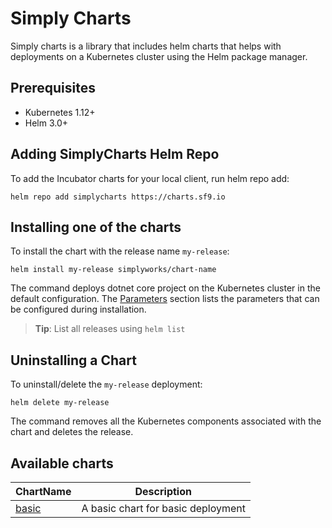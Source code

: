 # Simply Charts 
Simply charts is a library that includes helm charts that helps with deployments on a Kubernetes cluster using the Helm package manager.

## Prerequisites
- Kubernetes 1.12+
- Helm 3.0+

## Adding SimplyCharts Helm Repo

To add the Incubator charts for your local client, run helm repo add:
```console
helm repo add simplycharts https://charts.sf9.io
```


## Installing one of the charts

To install the chart with the release name `my-release`:

```console
helm install my-release simplyworks/chart-name
```

The command deploys dotnet core project on the Kubernetes cluster in the default configuration. The [Parameters](#parameters) section lists the parameters that can be configured during installation.

> **Tip**: List all releases using `helm list`

## Uninstalling a Chart

To uninstall/delete the `my-release` deployment:

```console
helm delete my-release
```

The command removes all the Kubernetes components associated with the chart and deletes the release.

## Available charts
| ChartName                 | Description                                          |
|---------------------------|------------------------------------------------------|
| [basic](./basic)                 | A basic chart for basic deployment                   |
